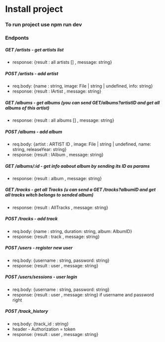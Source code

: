 # Install project

### To run project use  npm run dev 

### Endponts
 ##### GET /artists - get artists list
 
 - response:  {result : all artists [] , message: string}
 
#####  POST /artists - add artist
 - req.body: {name : string, image: File | string | undefined, info: string}
 - response:  {result : IArtist , message: string}
 
##### GET /albums - get albums (you can send GET/albums?artistID and get all albums of this artist)
 - response:  {result : all albums [] , message: string}
 
##### POST /albums - add album
 - req.body: {artist : ARTIST ID , image: File | string | undefined, name: string, releaseYear: string}
 - response:  {result : IAlbum , message: string}

##### GET /albums/:id - get info aabout album by sending its ID as params
- response:  {result : album , message: string}
##### GET /tracks - get all Tracks (u can send a GET /tracks?albumID and get all tracks witch belongs to sended album)
- response:  {result : AllTracks , message: string}

##### POST /tracks - add track
 - req.body: {name : string, duration:  string, album: AlbumID}
 - response:  {result : track , message: string}

##### POST /users - register new user 
- req.body: {username : string, password:  string}
 - response:  {result : user , message: string}

##### POST /users/sessions - user login 
- req.body: {username : string, password:  string}
 - response:  {result : user , message: string} if username and password right

##### POST /track_history 
- req.body: {track_id : string}
- header - Authorization = token
-  response:  {result : user , message: string}



